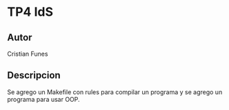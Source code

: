 # TP4 IdS
## Autor
Cristian Funes
## Descripcion
Se agrego un Makefile con rules para compilar un programa y se agrego un programa para usar OOP.
